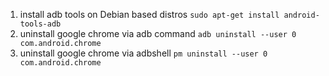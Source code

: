 1. install adb tools on Debian based distros
` sudo apt-get install android-tools-adb `
2. uninstall google chrome via adb command
` adb uninstall --user 0 com.android.chrome `
3. uninstall google chrome via adbshell 
`pm uninstall --user 0 com.android.chrome `
